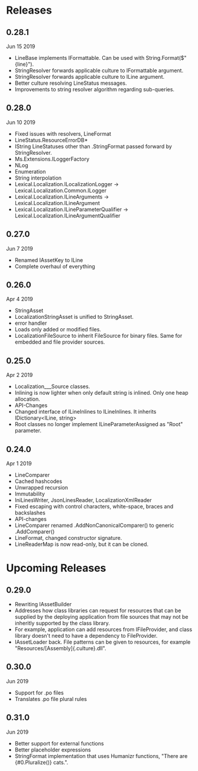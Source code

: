 # Releases
## 0.28.1
Jun 15 2019
* LineBase implements IFormattable. Can be used with String.Format($"{line}").
* StringResolver forwards applicable culture to IFormattable argument.
* StringResolver forwards applicable culture to ILine argument.
* Better culture resolving LineStatus messages.
* Improvements to string resolver algorithm regarding sub-queries.

## 0.28.0
Jun 10 2019
* Fixed issues with resolvers, LineFormat
* LineStatus.ResourceErrorDB*
* IString LineStatuses other than .StringFormat passed forward by StringResolver.
* Ms.Extensions.ILoggerFactory
* NLog
* Enumeration
* String interpolation
* Lexical.Localization.ILocalizationLogger -> Lexical.Localization.Common.ILogger
* Lexical.Localization.ILineArguments -> Lexical.Localization.ILineArgument
* Lexical.Localization.ILineParameterQualifier -> Lexical.Localization.ILineArgumentQualifier

## 0.27.0
Jun 7 2019
* Renamed IAssetKey to ILine
* Complete overhaul of everything

## 0.26.0
Apr 4 2019
* StringAsset 
 * LocalizationStringAsset is unified to StringAsset.
 * error handler
 * Loads only added or modified files.
* LocalizationFileSource to inherit FileSource for binary files. Same for embedded and file provider sources.

## 0.25.0
Apr 2 2019
* Localization___Source classes.
* Inlining is now lighter when only default string is inlined. Only one heap allocation.
* API-Changes
 * Changed interface of ILineInlines to ILineInlines. It inherits IDictionary<ILine, string>
 * Root classes no longer implement ILineParameterAssigned as "Root" parameter.

## 0.24.0 
Apr 1 2019
* LineComparer
 * Cached hashcodes
 * Unwrapped recursion
 * Immutability
* IniLinesWriter, JsonLinesReader, LocalizationXmlReader
 * Fixed escaping with control characters, white-space, braces and backslashes
* API-changes
 * LineComparer renamed .AddNonCanonicalComparer() to generic .AddComparer()
 * LineFormat, changed constructor signature.
 * LineReaderMap is now read-only, but it can be cloned.

# Upcoming Releases

## 0.29.0
* Rewriting IAssetBuilder
 * Addresses how class libraries can request for resources that can be supplied by the deploying application from file sources that may not be inheritly supported by the class library. 
 * For example, application can add resources from IFileProvider, and class library doesn't need to have a dependency to FileProvider.
 * IAssetLoader back. File patterns can be given to resources, for example "Resources/[Assembly]{.culture}.dll".

## 0.30.0
 Jun 2019
 * Support for .po files
  * Translates .po file plural rules

## 0.31.0
Jun 2019
* Better support for external functions
 * Better placeholder expressions
* StringFormat implementation that uses Humanizr functions, "There are {#0.Pluralize()} cats.".



